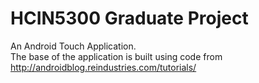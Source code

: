 HCIN5300 Graduate Project
=========================

An Android Touch Application. <br/>
The base of the application is built using code from http://androidblog.reindustries.com/tutorials/

